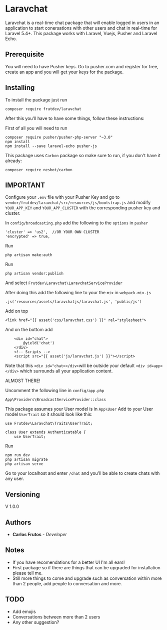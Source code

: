 # Laravchat

Laravchat is a real-time chat package that will enable logged in users in an application to start conersations with other users and chat in real-time for Laravel 5.4+.
This package works with Laravel, Vuejs, Pusher and Laravel Echo.

## Prerequisite

You will need to have Pusher keys. Go to pusher.com and register for free, create an app and you will get your keys for the package.

## Installing

To install the package just run
```
composer require frutdev/laravchat
```

After this you'll have to have some things, follow these instructions:

First of all you will need to run
```
composer require pusher/pusher-php-server "~3.0"
npm install
npm install --save laravel-echo pusher-js
```

This package uses ```Carbon``` package so make sure to run, if you don't have it already:
```
composer require nesbot/carbon
```

## IMPORTANT
Configure your ```.env``` file with your Pusher Key and go to ```vendor/frutdev/laravchat/src/resources/js/bootstrap.js``` and modify ```YOUR_APP_KEY``` and ```YOUR_APP_CLUSTER``` with the corresponding pusher key and cluster.


In ```config/broadcasting.php``` add the following to the ```options``` in ```pusher```

```
'cluster' => 'us2',  //OR YOUR OWN CLUSTER
'encrypted' => true,
```

Run
```
php artisan make:auth
```


Run
```
php artisan vendor:publish
```

And select ```Frutdev\Laravchat\LaravchatServiceProvider```

After doing this add the following line to your the ```mix``` in ```webpack.mix.js```
```
.js('resources/assets/laravchatjs/laravchat.js', 'public/js')
```

Add on top
```
<link href="{{ asset('css/laravchat.css') }}" rel="stylesheet">
```

And on the bottom add

```
	<div id="chat">
        @yield('chat')
    </div>
    <!-- Scripts -->
    <script src="{{ asset('js/laravchat.js') }}"></script>
```
Note that this ```<div id="chat></div>```will be outside your default ```<div id=app></div>``` which surrounds all your application content.
	

ALMOST THERE!

Uncomment the following line in ```config/app.php```
```
App\Providers\BroadcastServiceProvider::class
``` 

This package assumes your User model is in ```App\User```
Add to your User model ```UserTrait``` so it should look like this:

```
use Frutdev\Laravchat\Traits\UserTrait;

class User extends Authenticatable {
	use UserTrait;
```

Run
```
npm run dev
php artisan migrate
php artisan serve
```

Go to your localhost and enter ```/chat``` and you'll be able to create chats with any user.


## Versioning

V 1.0.0

## Authors

* **Carlos Frutos** - *Developer* 


## Notes

* If you have recomendations for a better UI I'm all ears!
* First package so if there are things that can be upgraded for installation please tell me.
* Still more things to come and upgrade such as conversation within more than 2 people, add people to conversation and more.

## TODO
* Add emojis
* Conversations between more than 2 users
* Any other suggestion?